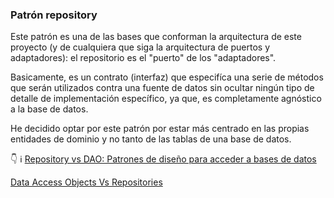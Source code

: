 ### Patrón repository

Este patrón es una de las bases que conforman la arquitectura de este proyecto (y de cualquiera que siga la arquitectura de puertos y adaptadores): el repositorio es el "puerto" de los "adaptadores".

Basicamente, es un contrato (interfaz) que especifíca una serie de métodos que serán utilizados contra
una fuente de datos sin ocultar ningún tipo de detalle de implementación específico, ya que, es completamente agnóstico a la base de datos.

He decidido optar por este patrón por estar más centrado en las propias entidades de dominio y no tanto de las tablas de una base de datos.

👇 ℹ️
[Repository vs DAO: Patrones de diseño para acceder a bases de datos](https://www.youtube.com/watch?v=QqsH0OgqafA)

[Data Access Objects Vs Repositories](https://medium.com/@jotauribe/data-access-objects-vs-repositories-b1497565a873#:~:text=Una%20de%20las%20principales%20diferencias,m%C3%A1s%20arriba%20que%20el%20primero.)
